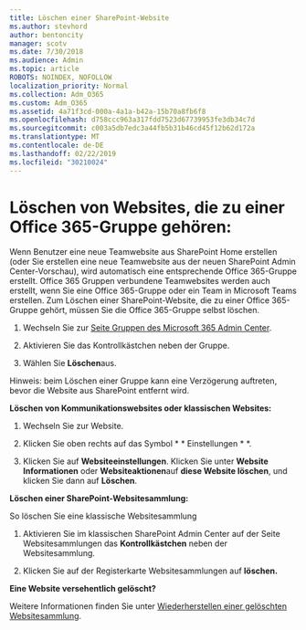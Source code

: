 ```yaml
---
title: Löschen einer SharePoint-Website
ms.author: stevhord
author: bentoncity
manager: scotv
ms.date: 7/30/2018
ms.audience: Admin
ms.topic: article
ROBOTS: NOINDEX, NOFOLLOW
localization_priority: Normal
ms.collection: Adm_O365
ms.custom: Adm_O365
ms.assetid: 4a71f3cd-000a-4a1a-b42a-15b70a8fb6f8
ms.openlocfilehash: d758ccc963a317fdd7523d67739953fe3db34c7d
ms.sourcegitcommit: c003a5db7edc3a44fb5b31b46cd45f12b62d172a
ms.translationtype: MT
ms.contentlocale: de-DE
ms.lasthandoff: 02/22/2019
ms.locfileid: "30210024"
---
```

# <a name="delete-sites-that-belong-to-an-office-365-group"></a>Löschen von Websites, die zu einer Office 365-Gruppe gehören:

Wenn Benutzer eine neue Teamwebsite aus SharePoint Home erstellen (oder Sie erstellen eine neue Teamwebsite aus der neuen SharePoint Admin Center-Vorschau), wird automatisch eine entsprechende Office 365-Gruppe erstellt. Office 365 Gruppen verbundene Teamwebsites werden auch erstellt, wenn Sie eine Office 365-Gruppe oder ein Team in Microsoft Teams erstellen. Zum Löschen einer SharePoint-Website, die zu einer Office 365-Gruppe gehört, müssen Sie die Office 365-Gruppe selbst löschen. 
  
1. Wechseln Sie zur [Seite Gruppen des Microsoft 365 Admin Center](https://portal.office.com/adminportal/home#/groups).
    
2. Aktivieren Sie das Kontrollkästchen neben der Gruppe.
    
3. Wählen Sie **Löschen**aus.
    
Hinweis: beim Löschen einer Gruppe kann eine Verzögerung auftreten, bevor die Website aus SharePoint entfernt wird.
  
**Löschen von Kommunikationswebsites oder klassischen Websites:**

1. Wechseln Sie zur Website.
  
2. Klicken Sie oben rechts auf das Symbol * * Einstellungen * *. 
  
3. Klicken Sie auf **Websiteeinstellungen**. Klicken Sie unter **Website Informationen** oder **Websiteaktionen**auf **diese Website löschen**, und klicken Sie dann auf **Löschen**.
  
**Löschen einer SharePoint-Websitesammlung:**

So löschen Sie eine klassische Websitesammlung
  
1. Aktivieren Sie im klassischen SharePoint Admin Center auf der Seite Websitesammlungen das **Kontrollkästchen** neben der Websitesammlung. 
    
2. Klicken Sie auf der Registerkarte Websitesammlungen auf **löschen.**
    
**Eine Website versehentlich gelöscht?**

Weitere Informationen finden Sie unter [Wiederherstellen einer gelöschten Websitesammlung](https://go.microsoft.com/fwlink/?linkid=867660).
  

